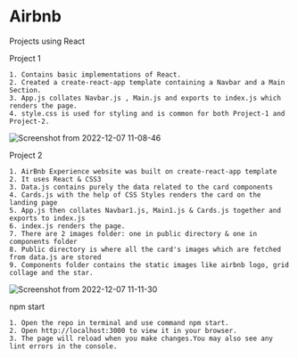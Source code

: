 # Airbnb
Projects using React 

Project 1

    1. Contains basic implementations of React.
    2. Created a create-react-app template containing a Navbar and a Main Section.
    3. App.js collates Navbar.js , Main.js and exports to index.js which renders the page.
    4. style.css is used for styling and is common for both Project-1 and Project-2.
    
![Screenshot from 2022-12-07 11-08-46](https://user-images.githubusercontent.com/75593958/206097928-4acbb24d-9fda-4512-90b8-3d2f481b0110.png)


Project 2

    1. AirBnb Experience website was built on create-react-app template
    2. It uses React & CSS3
    3. Data.js contains purely the data related to the card components
    4. Cards.js with the help of CSS Styles renders the card on the landing page
    5. App.js then collates Navbar1.js, Main1.js & Cards.js together and exports to index.js
    6. index.js renders the page.
    7. There are 2 images folder: one in public directory & one in components folder
    8. Public directory is where all the card's images which are fetched from data.js are stored
    9. Components folder contains the static images like airbnb logo, grid collage and the star.
   
![Screenshot from 2022-12-07 11-11-30](https://user-images.githubusercontent.com/75593958/206098011-addfa050-3002-496c-b65d-a578c69fb549.png)
    
npm start

    1. Open the repo in terminal and use command npm start.
    2. Open http://localhost:3000 to view it in your browser.
    3. The page will reload when you make changes.You may also see any lint errors in the console.

